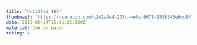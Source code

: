 ```yaml
---
title: 'Untitled 465'
thumbnail: 'https://ucarecdn.com/c241a4e4-27fc-4e6e-9678-95385f3e6cd8/'
date: 2015-06-24T15:01:22.000Z
material: Ink on paper
rating: 4
---
```

